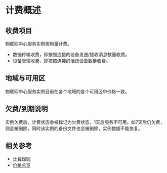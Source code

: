# 计费概述
## 收费项目

物联网中心服务实例按用量计费。

- 数据传输收费，即按照连接的设备发送/接收消息数量收费。      
- 设备管理收费，即按照连接的活跃设备数量收费。

## 地域与可用区

物联网中心服务实例目前在各个地域的各个可用区中价格一致。

## 欠费/到期说明

实例欠费后，计费状态会被标记为欠费状态，1天后服务不可用。如7天后仍欠费，则会被删除，同时该实例的备份文件也会被删除，实例数据不能恢复。

## 相关参考

- [计费规则](Billing-Rules.md)
- [价格总览](Price-Overview.md)
